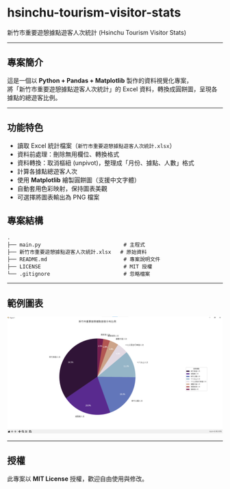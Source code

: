 # hsinchu-tourism-visitor-stats
新竹市重要遊憩據點遊客人次統計 (Hsinchu Tourism Visitor Stats)

---

##  專案簡介
這是一個以 **Python + Pandas + Matplotlib** 製作的資料視覺化專案，  
將「新竹市重要遊憩據點遊客人次統計」的 Excel 資料，轉換成圓餅圖，呈現各據點的總遊客比例。  

---

##  功能特色
- 讀取 Excel 統計檔案（`新竹市重要遊憩據點遊客人次統計.xlsx`）  
- 資料前處理：刪除無用欄位、轉換格式  
- 資料轉換：取消樞紐 (unpivot)，整理成「月份、據點、人數」格式  
- 計算各據點總遊客人次  
- 使用 **Matplotlib** 繪製圓餅圖（支援中文字體）  
- 自動套用色彩映射，保持圖表美觀  
- 可選擇將圖表輸出為 PNG 檔案  

##  專案結構

```
.
├── main.py                           # 主程式
├── 新竹市重要遊憩據點遊客人次統計.xlsx   # 原始資料
├── README.md                         # 專案說明文件
├── LICENSE                           # MIT 授權
└── .gitignore                        # 忽略檔案
```

---

## 範例圖表

![範例](assets/hsinchu-tourism-visitor-stats.jpg)

---

## 授權

此專案以 **MIT License** 授權，歡迎自由使用與修改。
